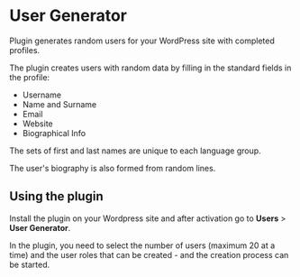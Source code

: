 # User Generator

Plugin generates random users for your WordPress site with completed profiles.

The plugin creates users with random data by filling in the standard fields in the profile:
- Username
- Name and Surname
- Email
- Website
- Biographical Info

The sets of first and last names are unique to each language group.

The user's biography is also formed from random lines.


## Using the plugin

Install the plugin on your Wordpress site and after activation go to **Users** > **User Generator**.

In the plugin, you need to select the number of users (maximum 20 at a time) and the user roles that can be created - and the creation process can be started.